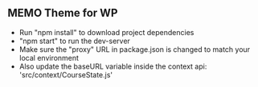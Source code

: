 ## MEMO Theme for WP 

- Run "npm install" to download project dependencies
- "npm start" to run the dev-server
- Make sure the "proxy" URL in package.json is changed to match your local environment
- Also update the baseURL variable inside the context api: 'src/context/CourseState.js'
